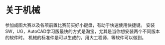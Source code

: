 # 关于机械
  参加成图大赛以及各项前置比赛前买好小键盘，有助于快速使用快捷键。
  安装SW，UG，AutoCAD学习版最快的方式是淘宝，尤其是当你想安装两个不同版本的软件时。
  机械的标准件是可以生成的，用大工程师，等软件可以做到。
  
  
  